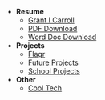 - **Resume**
  - [Grant I Carroll](/programming/resume/)
  - [PDF Download](/programming/resume/pdf.md)
  - [Word Doc Download](/programming/resume/docx.md)
- **Projects**
  - [Flagr](/programming/projects/flagr.md)
  - [Future Projects](/programming/projects/planning.md)
  - [School Projects](/programming/projects/school-projects.md)
- **Other**
  - [Cool Tech](/tech/)